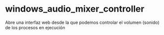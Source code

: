 # windows_audio_mixer_controller
Abre una interfaz web desde la que podemos controlar el volumen (sonido) de los procesos en ejecución

